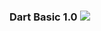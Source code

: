 <p>
<h3>
  Dart Basic 1.0   
    <img src="https://img.shields.io/badge/Dart-0175C2?style=for-the-badge&logo=dart&logoColor=white" />
  
</h3>
 
</p>

